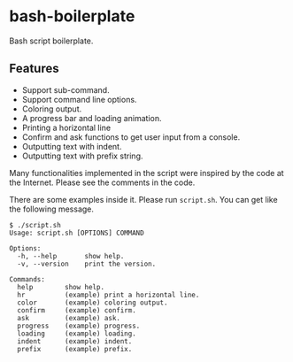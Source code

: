 # bash-boilerplate

Bash script boilerplate.

## Features

* Support sub-command.
* Support command line options.
* Coloring output.
* A progress bar and loading animation.
* Printing a horizontal line
* Confirm and ask functions to get user input from a console.
* Outputting text with indent.
* Outputting text with prefix string.

Many functionalities implemented in the script were inspired by the code at the Internet.
Please see the comments in the code.

There are some examples inside it. Please run `script.sh`. You can get like the following message.

```
$ ./script.sh
Usage: script.sh [OPTIONS] COMMAND

Options:
  -h, --help       show help.
  -v, --version    print the version.

Commands:
  help        show help.
  hr          (example) print a horizontal line.
  color       (example) coloring output.
  confirm     (example) confirm.
  ask         (example) ask.
  progress    (example) progress.
  loading     (example) loading.
  indent      (example) indent.
  prefix      (example) prefix.
```
